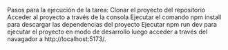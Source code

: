 Pasos para la ejecución de la tarea:
Clonar el proyecto del repositorio
Acceder al proyecto a través de la consola
Ejecutar el comando npm install para descargar las dependencias del proyecto
Ejecutar npm run dev para ejecutar el proyecto en modo de desarrollo
luego acceder a través del navagador a http://localhost:5173/.
